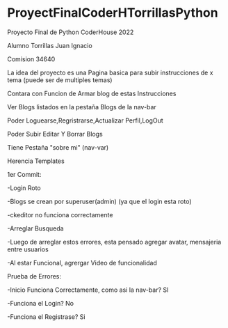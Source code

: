 # ProyectFinalCoderHTorrillasPython

Proyecto Final de Python CoderHouse 2022

Alumno Torrillas Juan Ignacio

Comision 34640

La idea del proyecto es una Pagina basica para subir instrucciones de x tema (puede ser de multiples temas)

Contara con Funcion de Armar blog de estas Instrucciones

Ver Blogs listados en la pestaña Blogs de la nav-bar

Poder Loguearse,Regristrarse,Actualizar Perfil,LogOut

Poder Subir Editar Y Borrar Blogs

Tiene Pestaña "sobre mi" (nav-var)

Herencia Templates

1er Commit:

-Login Roto

-Blogs se crean por superuser(admin) (ya que el login esta roto)

-ckeditor no funciona correctamente

-Arreglar Busqueda

-Luego de arreglar estos errores, esta pensado agregar avatar, mensajeria entre usuarios

-Al estar Funcional, agrergar Video de funcionalidad

Prueba de Errores:

-Inicio Funciona Correctamente, como asi la nav-bar? SI

-Funciona el Login? No

-Funciona el Registrase? Si
